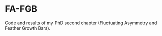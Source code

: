 # FA-FGB
Code and results of my PhD second chapter (Fluctuating Asymmetry and Feather Growth Bars).
